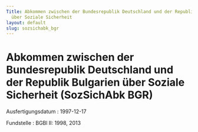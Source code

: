 ```yaml
---
Title: Abkommen zwischen der Bundesrepublik Deutschland und der Republik Bulgarien
  über Soziale Sicherheit
layout: default
slug: sozsichabk_bgr
---
```


# Abkommen zwischen der Bundesrepublik Deutschland und der Republik Bulgarien über Soziale Sicherheit (SozSichAbk BGR)

Ausfertigungsdatum
:   1997-12-17

Fundstelle
:   BGBl II: 1998, 2013

